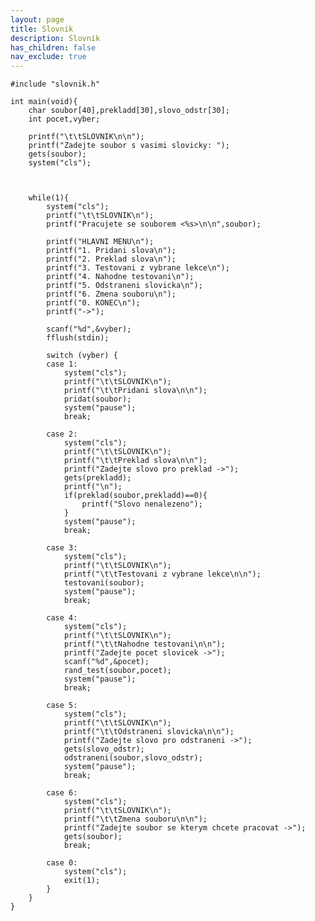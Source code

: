 ```yaml
---
layout: page
title: Slovnik
description: Slovník
has_children: false
nav_exclude: true
---
```

    #include "slovnik.h"

    int main(void){
        char soubor[40],prekladd[30],slovo_odstr[30];
        int pocet,vyber;
        
        printf("\t\tSLOVNIK\n\n");
        printf("Zadejte soubor s vasimi slovicky: ");
        gets(soubor);
        system("cls");
        
        
        
        while(1){
            system("cls");
            printf("\t\tSLOVNIK\n");
            printf("Pracujete se souborem <%s>\n\n",soubor);
            
            printf("HLAVNI MENU\n");
            printf("1. Pridani slova\n");
            printf("2. Preklad slova\n");
            printf("3. Testovani z vybrane lekce\n");
            printf("4. Nahodne testovani\n");
            printf("5. Odstraneni slovicka\n");
            printf("6. Zmena souboru\n");
            printf("0. KONEC\n");
            printf("->");
            
            scanf("%d",&vyber);
            fflush(stdin);
            
            switch (vyber) {
            case 1:
                system("cls");
                printf("\t\tSLOVNIK\n");
                printf("\t\tPridani slova\n\n");
                pridat(soubor);
                system("pause");
                break;
                
            case 2:
                system("cls");
                printf("\t\tSLOVNIK\n");
                printf("\t\tPreklad slova\n\n");
                printf("Zadejte slovo pro preklad ->");
                gets(prekladd);
                printf("\n");
                if(preklad(soubor,prekladd)==0){
                    printf("Slovo nenalezeno");	
                }
                system("pause");
                break;
                
            case 3:
                system("cls");
                printf("\t\tSLOVNIK\n");
                printf("\t\tTestovani z vybrane lekce\n\n");
                testovani(soubor);
                system("pause");
                break;
                
            case 4:
                system("cls");
                printf("\t\tSLOVNIK\n");
                printf("\t\tNahodne testovani\n\n");
                printf("Zadejte pocet slovicek ->");
                scanf("%d",&pocet);
                rand_test(soubor,pocet);
                system("pause");
                break;
            
            case 5:
                system("cls");
                printf("\t\tSLOVNIK\n");
                printf("\t\tOdstraneni slovicka\n\n");
                printf("Zadejte slovo pro odstraneni ->");
                gets(slovo_odstr);
                odstraneni(soubor,slovo_odstr);
                system("pause");
                break;
                
            case 6:
                system("cls");
                printf("\t\tSLOVNIK\n");
                printf("\t\tZmena souboru\n\n");
                printf("Zadejte soubor se kterym chcete pracovat ->");
                gets(soubor);
                break;
                
            case 0:
                system("cls");
                exit(1);
            }
        }
    }